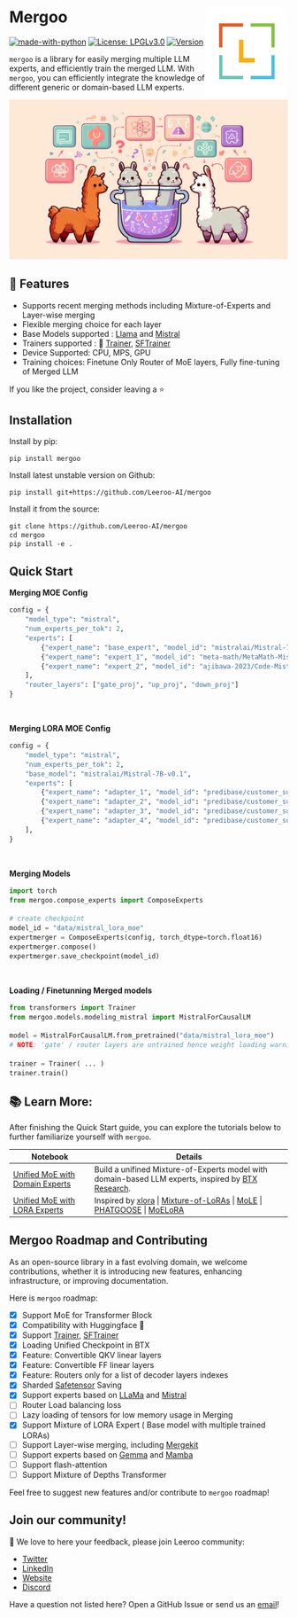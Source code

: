 <h1>Mergoo

<img alt='Leeroo logo' src='https://github.com/Leeroo-AI/mergoo/blob/main/static/logo.png?raw=true' width='148' align='right' />

</h1>

[![made-with-python](https://img.shields.io/badge/Made%20with-Python-green.svg)](#python)
[![License: LPGLv3.0](https://img.shields.io/badge/License-LGPLv3.0-yellow.svg)](https://www.gnu.org/licenses/lgpl-3.0.en.html) 
[![Version](https://img.shields.io/pypi/v/mergoo?color=blue)](https://pypi.org/project/mergoo/)



`mergoo` is a library for easily merging multiple LLM experts, and efficiently train the merged LLM. With `mergoo`, you can efficiently integrate the knowledge of different generic or domain-based LLM experts.

<img src='https://github.com/Leeroo-AI/mergoo/blob/main/static/base_light.png?raw=true' />

## 🚀 Features
- Supports recent merging methods including Mixture-of-Experts and Layer-wise merging
- Flexible merging choice for each layer
- Base Models supported : [Llama](https://llama.meta.com/) and [Mistral](https://huggingface.co/docs/transformers/en/model_doc/mistral)
- Trainers supported : 🤗 [Trainer](https://huggingface.co/docs/transformers/en/main_classes/trainer), [SFTrainer](https://huggingface.co/docs/trl/en/sft_trainer)
- Device Supported: CPU, MPS, GPU
- Training choices: Finetune Only Router of MoE layers, Fully fine-tuning of Merged LLM

If you like the project, consider leaving a ⭐️

## Installation
Install by pip:
```
pip install mergoo
```
Install latest unstable version on Github:
```
pip install git+https://github.com/Leeroo-AI/mergoo
```
Install it from the source:
```
git clone https://github.com/Leeroo-AI/mergoo
cd mergoo
pip install -e .
``` 

## Quick Start

**Merging MOE Config**  
```python
config = {
    "model_type": "mistral",
    "num_experts_per_tok": 2,
    "experts": [
        {"expert_name": "base_expert", "model_id": "mistralai/Mistral-7B-v0.1"},
        {"expert_name": "expert_1", "model_id": "meta-math/MetaMath-Mistral-7B"},
        {"expert_name": "expert_2", "model_id": "ajibawa-2023/Code-Mistral-7B"}
    ],
    "router_layers": ["gate_proj", "up_proj", "down_proj"]
}
```
<br>

**Merging LORA MOE Config**  
```python
config = {
    "model_type": "mistral",
    "num_experts_per_tok": 2,
    "base_model": "mistralai/Mistral-7B-v0.1",
    "experts": [
        {"expert_name": "adapter_1", "model_id": "predibase/customer_support"},
        {"expert_name": "adapter_2", "model_id": "predibase/customer_support_accounts"},
        {"expert_name": "adapter_3", "model_id": "predibase/customer_support_orders"},
        {"expert_name": "adapter_4", "model_id": "predibase/customer_support_payments"}
    ],
}
```
<br>

**Merging Models**  
```python
import torch
from mergoo.compose_experts import ComposeExperts

# create checkpoint
model_id = "data/mistral_lora_moe"
expertmerger = ComposeExperts(config, torch_dtype=torch.float16)
expertmerger.compose()
expertmerger.save_checkpoint(model_id)
```
<br>

**Loading / Finetunning Merged models**
```python
from transformers import Trainer
from mergoo.models.modeling_mistral import MistralForCausalLM

model = MistralForCausalLM.from_pretrained("data/mistral_lora_moe") 
# NOTE: 'gate' / router layers are untrained hence weight loading warning would appeare for them

trainer = Trainer( ... )
trainer.train()
```
## 📚 Learn More:

After finishing the Quick Start guide, you can explore the tutorials below to further familiarize yourself with `mergoo`.

<table>
<thead>
  <tr>
      <th><b>Notebook</b></th>
      <th><b>Details</b></th>
  </tr>
</thead>
<tbody>
    <tr>
    <td><a href="https://github.com/Leeroo-AI/mergoo/blob/main/notebooks/llama_compose_trainer.ipynb"> Unified MoE with Domain Experts </a></td>
    <td>Build a unifined Mixture-of-Experts model with domain-based LLM experts, inspired by <a href=https://arxiv.org/html/2403.07816v1> BTX Research</a>.</td>
  </tr>
  <tr>
    <td><a href="https://github.com/Leeroo-AI/mergoo/blob/main/notebooks/Mistral_lora_compose_trainer.ipynb"> Unified MoE with LORA Experts  </a></td>
    <td> Inspired by <a href=https://arxiv.org/abs/2402.07148>xlora</a> | <a href=https://arxiv.org/abs/2403.03432>Mixture-of-LoRAs</a> | <a href="https://openreview.net/forum?id=uWvKBCYh4S">MoLE</a> | <a href=https://huggingface.co/papers/2402.05859>PHATGOOSE</a> | <a href=https://arxiv.org/abs/2402.12851>MoELoRA</a></td> 
  </tr>
</tbody>
</table>

## Mergoo Roadmap and Contributing

As an open-source library in a fast evolving domain, we welcome contributions, whether it is introducing new features, enhancing infrastructure, or improving documentation.

Here is `mergoo` roadmap:

- [X] Support MoE for Transformer Block
- [X] Compatibility with Huggingface 🤗
- [X] Support [Trainer](https://huggingface.co/docs/transformers/en/main_classes/trainer), [SFTrainer](https://huggingface.co/docs/trl/en/sft_trainer)
- [X] Loading Unified Checkpoint in BTX
- [X] Feature: Convertible QKV linear layers 
- [X] Feature: Convertible FF linear layers 
- [X] Feature: Routers only for a list of decoder layers indexes
- [X] Sharded [Safetensor](https://github.com/huggingface/safetensors) Saving
- [X] Support experts based on [LLaMa](https://huggingface.co/docs/transformers/en/model_doc/llama) and [Mistral](https://huggingface.co/docs/transformers/en/model_doc/mistral)
- [ ] Router Load balancing loss
- [ ] Lazy loading of tensors for low memory usage in Merging
- [X] Support Mixture of LORA Expert ( Base model with multiple trained LORAs)
- [ ] Support Layer-wise merging, including [Mergekit](https://github.com/arcee-ai/mergekit)
- [ ] Support experts based on [Gemma](https://blog.google/technology/developers/gemma-open-models) and [Mamba](https://arxiv.org/abs/2312.00752)
- [ ] Support flash-attention
- [ ] Support Mixture of Depths Transformer

Feel free to suggest new features and/or contribute to `mergoo` roadmap!

Join our community!
-------------
🚀 We love to here your feedback, please join Leeroo community:

- [Twitter](https://twitter.com/LeerooAI)
- [LinkedIn](https://www.linkedin.com/company/leeroo)
- [Website](https://www.leeroo.com)
- [Discord](https://discord.gg/tmuXGe3K)

Have a question not listed here? Open a GitHub Issue or send us an [email](support@leeroo.com)!
